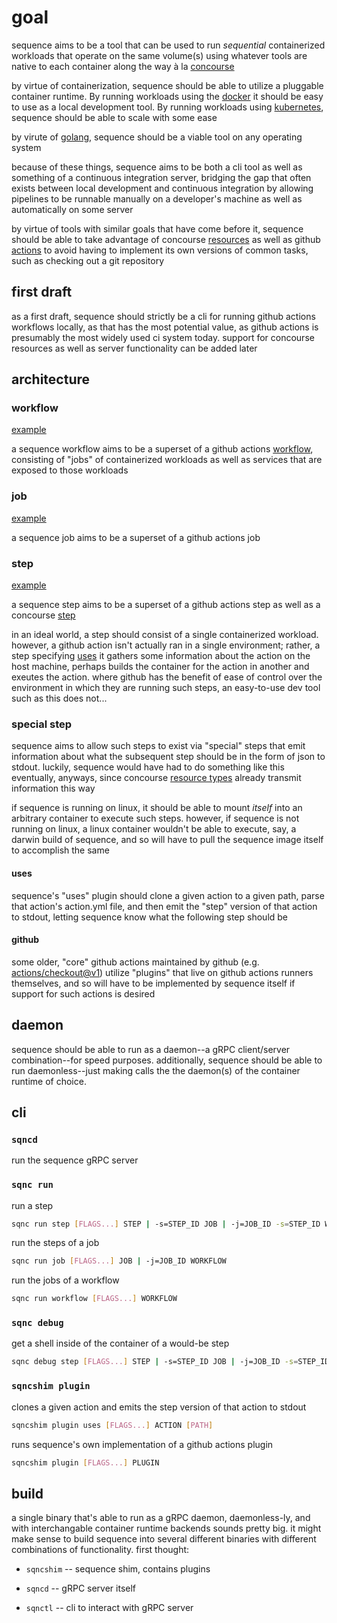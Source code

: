 # goal

sequence aims to be a tool that can be used to run _sequential_ containerized workloads that operate on the same volume(s) using whatever tools are native to each container along the way à la [concourse](https://concourse-ci.org)

by virtue of containerization, sequence should be able to utilize a pluggable container runtime. By running workloads using the [docker](https://docker.com) it should be easy to use as a local development tool. By running workloads using [kubernetes](https://kubernetes.io/), sequence should be able to scale with some ease

by virute of [golang](https://go.dev/), sequence should be a viable tool on any operating system

because of these things, sequence aims to be both a cli tool as well as something of a continuous integration server, bridging the gap that often exists between local development and continuous integration by allowing pipelines to be runnable manually on a developer's machine as well as automatically on some server

by virtue of tools with similar goals that have come before it, sequence should be able to take advantage of concourse [resources](https://concourse-ci.org/resources.html) as well as github [actions](https://docs.github.com/en/actions/learn-github-actions/understanding-github-actions#actions) to avoid having to implement its own versions of common tasks, such as checking out a git repository

## first draft

as a first draft, sequence should strictly be a cli for running github actions workflows locally, as that has the most potential value, as github actions is presumably the most widely used ci system today. support for concourse resources as well as server functionality can be added later

## architecture

### workflow

[example](testdata/workflow.yml)

a sequence workflow aims to be a superset of a github actions [workflow](https://docs.github.com/en/actions/learn-github-actions/understanding-github-actions#create-an-example-workflow), consisting of "jobs" of containerized workloads as well as services that are exposed to those workloads

### job

[example](testdata/job.yml)

a sequence job aims to be a superset of a github actions job

### step

[example](testdata/step.yml)

a sequence step aims to be a superset of a github actions step as well as a concourse [step](https://concourse-ci.org/steps.html)

in an ideal world, a step should consist of a single containerized workload. however, a github action isn't actually ran in a single environment; rather, a step specifying [uses](https://docs.github.com/en/actions/learn-github-actions/workflow-syntax-for-github-actions#jobsjob_idstepsuses) it gathers some information about the action on the host machine, perhaps builds the container for the action in another and exeutes the action. where github has the benefit of ease of control over the environment in which they are running such steps, an easy-to-use dev tool such as this does not...

### special step

sequence aims to allow such steps to exist via "special" steps that emit information about what the subsequent step should be in the form of json to stdout. luckily, sequence would have had to do something like this eventually, anyways, since concourse [resource types](https://concourse-ci.org/implementing-resource-types.html) already transmit information this way

if sequence is running on linux, it should be able to mount _itself_ into an arbitrary container to execute such steps. however, if sequence is not running on linux, a linux container wouldn't be able to execute, say, a darwin build of sequence, and so will have to pull the sequence image itself to accomplish the same

#### uses

sequence's "uses" plugin should clone a given action to a given path, parse that action's action.yml file, and then emit the "step" version of that action to stdout, letting sequence know what the following step should be

#### github

some older, "core" github actions maintained by github (e.g. [actions/checkout@v1](https://github.com/actions/checkout/blob/v1/action.yml#L23)) utilize "plugins" that live on github actions runners themselves, and so will have to be implemented by sequence itself if support for such actions is desired

## daemon

sequence should be able to run as a daemon--a gRPC client/server combination--for speed purposes. additionally, sequence should be able to run daemonless--just making calls the the daemon(s) of the container runtime of choice.

## cli

### `sqncd`

run the sequence gRPC server

### `sqnc run`

run a step

```sh
sqnc run step [FLAGS...] STEP | -s=STEP_ID JOB | -j=JOB_ID -s=STEP_ID WORKFLOW
```

run the steps of a job

```sh
sqnc run job [FLAGS...] JOB | -j=JOB_ID WORKFLOW
```

run the jobs of a workflow

```sh
sqnc run workflow [FLAGS...] WORKFLOW
```

### `sqnc debug`

get a shell inside of the container of a would-be step

```sh
sqnc debug step [FLAGS...] STEP | -s=STEP_ID JOB | -j=JOB_ID -s=STEP_ID WORKFLOW
```

### `sqncshim plugin`

clones a given action and emits the step version of that action to stdout

```sh
sqncshim plugin uses [FLAGS...] ACTION [PATH]
```

runs sequence's own implementation of a github actions plugin

```sh
sqncshim plugin [FLAGS...] PLUGIN
```

## build

a single binary that's able to run as a gRPC daemon, daemonless-ly, and with interchangable container runtime backends sounds pretty big. it might make sense to build sequence into several different binaries with different combinations of functionality. first thought:

* `sqncshim` -- sequence shim, contains plugins

* `sqncd` -- gRPC server itself

* `sqnctl` -- cli to interact with gRPC server
